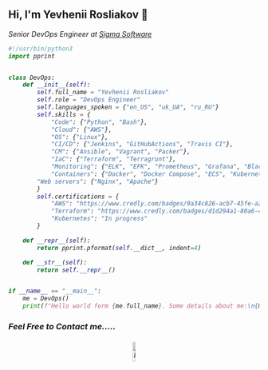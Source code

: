 ## Hi, I'm Yevhenii Rosliakov 👋

<p><em>Senior DevOps Engineer at <a href="https://sigma.software/">Sigma Software</a></p>

```python
#!/usr/bin/python3
import pprint


class DevOps:
    def __init__(self):
        self.full_name = "Yevhenii Rosliakov"
        self.role = "DevOps Engineer"
        self.languages_spoken = {"en_US", "uk_UA", "ru_RU"}
        self.skills = {
            "Code": {"Python", "Bash"},
            "Cloud": {"AWS"},
            "OS": {"Linux"},
            "CI/CD": {"Jenkins", "GitHubActions", "Travis CI"},
            "CM": {"Ansible", "Vagrant", "Packer"},
            "IaC": {"Terraform", "Terragrunt"},
            "Monitoring": {"ELK", "EFK", "Prometheus", "Grafana", "Blackbox", "Amazon CloudWatch"},
            "Containers": {"Docker", "Docker Compose", "ECS", "Kubernetes", "Helm"},
	    "Web servers": {"Nginx", "Apache"}
        }
        self.certifications = {
            "AWS": "https://www.credly.com/badges/9a34c826-acb7-45fe-a232-ca980e3781aa",
            "Terraform": "https://www.credly.com/badges/d1d294a1-80a6-4946-ab7c-4ace8bfb58e5",
            "Kubernetes": "In progress"
        }

    def __repr__(self):
        return pprint.pformat(self.__dict__, indent=4)

    def __str__(self):
        return self.__repr__()


if __name__ == "__main__":
    me = DevOps()
    print(f"Hello world form {me.full_name}. Some details about me:\n{me}")

```

### Feel Free to Contact me.....
<p align="center">
	<a href="https://www.linkedin.com/in/eugene-roslyakov-a64a92151"><img alt="linkedin" width="10%" style="padding:5px" src="https://img.icons8.com/clouds/100/000000/linkedin.png"/></a>
</p>

